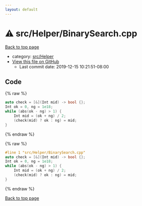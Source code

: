 ```yaml
---
layout: default
---
```


<!-- mathjax config similar to math.stackexchange -->
<script type="text/javascript" async
  src="https://cdnjs.cloudflare.com/ajax/libs/mathjax/2.7.5/MathJax.js?config=TeX-MML-AM_CHTML">
</script>
<script type="text/x-mathjax-config">
  MathJax.Hub.Config({
    TeX: { equationNumbers: { autoNumber: "AMS" }},
    tex2jax: {
      inlineMath: [ ['$','$'] ],
      processEscapes: true
    },
    "HTML-CSS": { matchFontHeight: false },
    displayAlign: "left",
    displayIndent: "2em"
  });
</script>

<script type="text/javascript" src="https://cdnjs.cloudflare.com/ajax/libs/jquery/3.4.1/jquery.min.js"></script>
<script src="https://cdn.jsdelivr.net/npm/jquery-balloon-js@1.1.2/jquery.balloon.min.js" integrity="sha256-ZEYs9VrgAeNuPvs15E39OsyOJaIkXEEt10fzxJ20+2I=" crossorigin="anonymous"></script>
<script type="text/javascript" src="../../../assets/js/copy-button.js"></script>
<link rel="stylesheet" href="../../../assets/css/copy-button.css" />


# :warning: src/Helper/BinarySearch.cpp

<a href="../../../index.html">Back to top page</a>

* category: <a href="../../../index.html#1b49b634354b8edb1dc8ef8a73014950">src/Helper</a>
* <a href="{{ site.github.repository_url }}/blob/master/src/Helper/BinarySearch.cpp">View this file on GitHub</a>
    - Last commit date: 2019-12-15 10:21:51-08:00




## Code

<a id="unbundled"></a>
{% raw %}
```cpp
auto check = [&](Int mid) -> bool {};
Int ok = 0, ng = 1e18;
while (abs(ok - ng) > 1) {
    Int mid = (ok + ng) / 2;
    (check(mid) ? ok : ng) = mid;
}

```
{% endraw %}

<a id="bundled"></a>
{% raw %}
```cpp
#line 1 "src/Helper/BinarySearch.cpp"
auto check = [&](Int mid) -> bool {};
Int ok = 0, ng = 1e18;
while (abs(ok - ng) > 1) {
    Int mid = (ok + ng) / 2;
    (check(mid) ? ok : ng) = mid;
}

```
{% endraw %}

<a href="../../../index.html">Back to top page</a>

